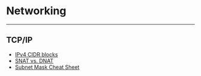 # Networking

----------

## TCP/IP ##

- [IPv4 CIDR blocks](https://en.wikipedia.org/wiki/Classless_Inter-Domain_Routing#IPv4_CIDR_blocks)
- [SNAT vs. DNAT](http://www.commercialventvac.com/finao/DNATs-and-SNATs.html)
- [Subnet Mask Cheat Sheet](https://www.aelius.com/njh/subnet_sheet.html)

